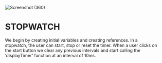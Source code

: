 ![Screenshot (360)](https://github.com/Dishasaini2002/STOPWATCH/assets/109338214/51daf256-afef-44e0-8398-e5b6c2289144)

# STOPWATCH
We begin by creating initial variables and creating references. In a stopwatch, the user can start, stop or reset the timer.  When a user clicks on the start button we clear any previous intervals and start calling the ‘displayTimer’ function at an interval of 10ms. 

